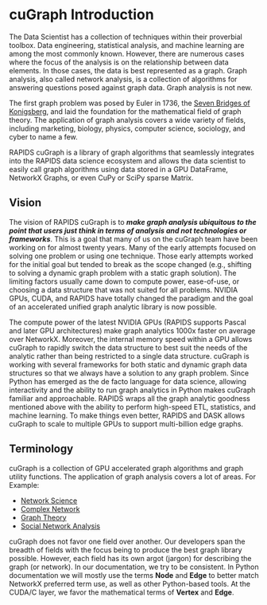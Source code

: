 
# cuGraph Introduction
The Data Scientist has a collection of techniques within their 
proverbial toolbox. Data engineering, statistical analysis, and 
machine learning are among the most commonly known. However, there 
are numerous cases where the focus of the analysis is on the 
relationship between data elements. In those cases, the data is best 
represented as a graph. Graph analysis, also called network analysis, 
is a collection of algorithms for answering questions posed against 
graph data. Graph analysis is not new.

The first graph problem was posed by Euler in 1736, the [Seven Bridges of 
Konigsberg](https://en.wikipedia.org/wiki/Seven_Bridges_of_K%C3%B6nigsberg), 
and laid the foundation for the mathematical field of graph theory. 
The application of graph analysis covers a wide variety of fields, including 
marketing, biology, physics, computer science, sociology, and cyber to name a few.

RAPIDS cuGraph is a library of graph algorithms that seamlessly integrates 
into the RAPIDS data science ecosystem and allows the data scientist to easily 
call graph algorithms using data stored in a GPU DataFrame, NetworkX Graphs, or even 
CuPy or SciPy sparse Matrix.  


## Vision
The vision of RAPIDS cuGraph is to ___make graph analysis ubiquitous to the 
point that users just think in terms of analysis and not technologies or 
frameworks___. This is a goal that many of us on the cuGraph team have been 
working on for almost twenty years. Many of the early attempts focused on 
solving one problem or using one technique. Those early attempts worked for 
the initial goal but tended to break as the scope changed (e.g., shifting 
to solving a dynamic graph problem with a static graph solution). The limiting 
factors usually came down to compute power, ease-of-use, or choosing a data 
structure that was not suited for all problems. NVIDIA GPUs, CUDA, and RAPIDS 
have totally changed the paradigm and the goal of an accelerated unified graph 
analytic library is now possible.

The compute power of the latest NVIDIA GPUs (RAPIDS supports Pascal and later 
GPU architectures) make graph analytics 1000x faster on average over NetworkX. 
Moreover, the internal memory speed within a GPU allows cuGraph to rapidly 
switch the data structure to best suit the needs of the analytic rather than 
being restricted to a single data structure. cuGraph is working with several 
frameworks for both static and dynamic graph data structures so that we always 
have a solution to any graph problem. Since Python has emerged as the de facto 
language for data science, allowing interactivity and the ability to run graph 
analytics in Python makes cuGraph familiar and approachable. RAPIDS wraps all 
the graph analytic goodness mentioned above with the ability to perform 
high-speed ETL, statistics, and machine learning. To make things even better, 
RAPIDS and DASK allows cuGraph to scale to multiple GPUs to support 
multi-billion edge graphs.


## Terminology

cuGraph is a collection of GPU accelerated graph algorithms and graph utility
functions. The application of graph analysis covers a lot of areas.
For Example:
* [Network Science](https://en.wikipedia.org/wiki/Network_science)
* [Complex Network](https://en.wikipedia.org/wiki/Complex_network)
* [Graph Theory](https://en.wikipedia.org/wiki/Graph_theory)
* [Social Network Analysis](https://en.wikipedia.org/wiki/Social_network_analysis)

cuGraph does not favor one field over another.  Our developers span the
breadth of fields with the focus being to produce the best graph library
possible.  However, each field has its own argot (jargon) for describing the
graph (or network).  In our documentation, we try to be consistent.  In Python
documentation we will mostly use the terms __Node__ and __Edge__ to better
match NetworkX preferred term use, as well as other Python-based tools.  At
the CUDA/C layer, we favor the mathematical terms of __Vertex__ and __Edge__.  




 